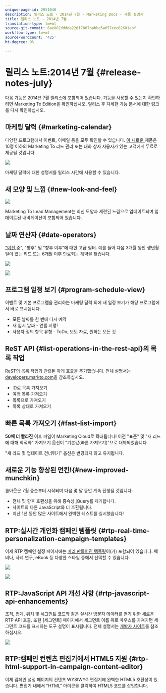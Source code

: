 ```yaml
---
unique-page-id: 2951040
description: 릴리스 노트 - 2014년 7월 - Marketing Docs - 제품 설명서
title: 릴리스 노트 - 2014년 7월
translation-type: tm+mt
source-git-commit: 6ae882dddda220f7067babbe5a057eec82601abf
workflow-type: tm+mt
source-wordcount: '425'
ht-degree: 0%

---
```



# 릴리스 노트:2014년 7월 {#release-notes-july}

다음 기능은 2014년 7월 릴리스에 포함되어 있습니다. 기능을 사용할 수 있는지 확인하려면 Marketing To Edition을 확인하십시오. 릴리스 후 자세한 기능 문서에 대한 링크를 다시 확인하십시오.

## 마케팅 달력 {#marketing-calendar}

다양한 프로그램에서 이벤트, 이메일 등을 모두 확인할 수 있습니다. [이 새로운 ](/help/marketo/product-docs/core-marketo-concepts/marketing-calendar/understanding-the-calendar/navigating-the-marketing-calendar.md) 제품은 10명 이하의 Marketing To 리드 관리 또는 대화 상자 사용자가 있는 고객에게 무료로 제공될 것입니다.

![](assets/image2014-9-22-14-3a22-3a27.png)

마케팅 달력에 대한 설명서를 릴리스 시간에 사용할 수 있습니다.

## 새 모양 및 느낌 {#new-look-and-feel}

![](assets/image2014-9-22-14-3a22-3a47.png)

Marketing To Lead Management는 최신 모양과 세련된 느낌으로 업데이트되며 업데이트된 내비게이션이 포함되어 있습니다.

## 날짜 연산자 {#date-operators}

[&quot;이전 ](/help/marketo/product-docs/core-marketo-concepts/smart-lists-and-static-lists/creating-a-smart-list/smart-list-filter-operators-glossary.md) 중&quot;, &quot;향후&quot; 및 &quot;향후 이후&quot;에 대한 고급 필터. 예를 들어 다음 3개월 동안 생년월일이 있는 리드 또는 6개월 이후 만료되는 계약을 찾습니다.

![](assets/image2014-9-22-14-3a23-3a56.png)

![](assets/image2014-9-22-14-3a24-3a39.png)

## 프로그램 일정 보기 {#program-schedule-view}

이벤트 및 기본 프로그램을 관리하는 마케팅 달력 외에 새 일정 보기가 해당 프로그램에서 바로 표시됩니다.

* 모든 날짜를 한 번에 다시 예약
* 새 임시 날짜 - 연필 서명!
* 사용자 정의 항목 유형 - ToDo, 보도 자료, 원하는 모든 것

## ReST API {#list-operations-in-the-rest-api}의 목록 작업

ReST의 목록 작업과 관련된 아래 호출을 추가했습니다. 전체 설명서는 [developers.markto.com](https://developers.marketo.com/documentation/rest/)을 참조하십시오.

* ID로 목록 가져오기
* 여러 목록 가져오기
* 목록으로 가져오기
* 목록 상태로 가져오기

## 빠른 목록 가져오기 {#fast-list-import}

**50배 더 빨라진** 이후 파일이 Marketing Cloud로 확대됩니다! 이전 &quot;표준&quot; 및 &quot;새 리드에 대해 최적화&quot; 가져오기 옵션이 &quot;기본값(빠른 가져오기)&quot;으로 대체되었습니다.

&quot;새 리드 및 업데이트 건너뛰기&quot; 옵션은 변경되지 않고 유지됩니다.

## 새로운 기능 향상된 먼킨!{#new-improved-munchkin}

롤아웃은 7월 중순부터 시작되며 다음 몇 달 동안 계속 진행될 것입니다.

* 전체 및 향후 호환성을 위해 종속성 jQuery를 제거합니다.
* 사이트의 다른 JavaScript와 더 호환됩니다.
* 지난 1년 동안 많은 사이트에서 완벽한 테스트를 실시했습니다!

## RTP:실시간 개인화 캠페인 템플릿 {#rtp-real-time-personalization-campaign-templates}

이제 RTP 캠페인 설정 페이지에는 [미리 만들어진 템플릿](/help/marketo/product-docs/web-personalization/using-templates/using-templates-to-create-web-campaigns.md)이(가) 포함되어 있습니다. 웨비나, 사례 연구, eBook 등 다양한 스타일 중에서 선택할 수 있습니다.

![](assets/image2014-9-22-14-3a25-3a13.png)

![](assets/image2014-9-22-14-3a25-3a47.png)

## RTP:JavaScript API 개선 사항 {#rtp-javascript-api-enhancements}

조직, 업계, 위치 및 세그먼트 코드와 같은 실시간 방문자 데이터를 얻기 위한 새로운 RTP API 호출. 또한 [세그먼트] 페이지에서 세그먼트 이름 위로 마우스를 가져가면 세그먼트 코드를 표시하는 도구 설명이 표시됩니다. 전체 설명서는 [개발자 사이트](https://developers.marketo.com/documentation/websites/rtp-js-api/)를 참조하십시오.

![](assets/image2014-9-22-14-3a26-3a11.png)

## RTP:캠페인 컨텐츠 편집기에서 HTML5 지원 {#rtp-html-support-in-campaign-content-editor}

이제 캠페인 설정 페이지의 컨텐츠 WYSIWYG 편집기에 완벽한 HTML5 호환성이 있습니다. 편집기 내에서 &quot;HTML&quot; 아이콘을 클릭하여 HTML5 코드를 삽입합니다.
